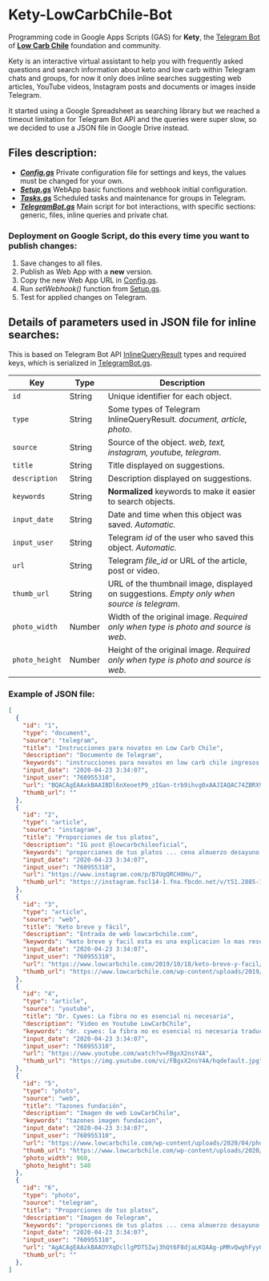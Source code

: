 # Kety-LowCarbChile-Bot

Programming code in Google Apps Scripts (GAS) for **Kety**, the [Telegram Bot](https://t.me/lowcarbchilebot) of **[Low Carb Chile](https://www.lowcarbchile.com)** foundation and community.

Kety is an interactive virtual assistant to help you with frequently asked questions and search information about keto and low carb within Telegram chats and groups, for now it only does inline searches suggesting web articles, YouTube videos, Instagram posts and documents or images inside Telegram.

It started using a Google Spreadsheet as searching library but we reached a timeout limitation for Telegram Bot API and the queries were super slow, so we decided to use a JSON file in Google Drive instead.


## Files description:

- ***[Config.gs](Config.gs)*** Private configuration file for settings and keys, the values must be changed for your own.
- ***[Setup.gs](Setup.gs)*** WebApp basic functions and webhook initial configuration.
- ***[Tasks.gs](Tasks.gs)*** Scheduled tasks and maintenance for groups in Telegram.
- ***[TelegramBot.gs](TelegramBot.gs)*** Main script for bot interactions, with specific sections: generic, files, inline queries and private chat.


### Deployment on Google Script, do this every time you want to publish changes:

1. Save changes to all files.
2. Publish as Web App with a **new** version.
3. Copy the new Web App URL in [Config.gs](Config.gs).
4. Run _setWebhook()_ function from [Setup.gs](Setup.gs).
5. Test for applied changes on Telegram.


## Details of parameters used in JSON file for inline searches:

This is based on Telegram Bot API [InlineQueryResult](https://core.telegram.org/bots/api#inlinequeryresult) types and required keys, which is serialized in [TelegramBot.gs](TelegramBot.gs).

| Key | Type | Description |
| --- | --- | --- |
| `id` | String | Unique identifier for each object. |
| `type` | String | Some types of Telegram InlineQueryResult. _document, article, photo_. |
| `source` | String | Source of the object. _web, text, instagram, youtube, telegram_. |
| `title` | String | Title displayed on suggestions. |
| `description` | String | Description displayed on suggestions. |
| `keywords` | String | **Normalized** keywords to make it easier to search objects. |
| `input_date` | String | Date and time when this object was saved. _Automatic._ |
| `input_user` | String | Telegram _id_ of the user who saved this object. _Automatic._ |
| `url` | String | Telegram _file_id_ or URL of the article, post or video. |
| `thumb_url` | String | URL of the thumbnail image, displayed on suggestions. _Empty only when source is telegram_. |
| `photo_width` | Number | Width of the original image. _Required only when type is photo and source is web_. |
| `photo_height` | Number | Height of the original image. _Required only when type is photo and source is web_. |


### Example of JSON file:

```json
[
  {
    "id": "1",
    "type": "document",
    "source": "telegram",
    "title": "Instrucciones para novatos en Low Carb Chile",
    "description": "Documento de Telegram",
    "keywords": "instrucciones para novatos en low carb chile ingresos directriz directrices reglas principiantes",
    "input_date": "2020-04-23 3:34:07",
    "input_user": "760955310",
    "url": "BQACAgEAAxkBAAIBDl6nXeoetP9_zIGan-trb9ihvg0xAAJIAQAC74ZBRX9dgxJs-sUEGQQ",
    "thumb_url": ""
  },
  {
    "id": "2",
    "type": "article",
    "source": "instagram",
    "title": "Proporciones de tus platos",
    "description": "IG post @lowcarbchileoficial",
    "keywords": "proporciones de tus platos ... cena almuerzo desayuno grasas proteinas plantas verduras",
    "input_date": "2020-04-23 3:34:07",
    "input_user": "760955310",
    "url": "https://www.instagram.com/p/B7UgQRCH0Hu/",
    "thumb_url": "https://instagram.fscl14-1.fna.fbcdn.net/v/t51.2885-15/e35/s150x150/81908314_1747571405367386_5259296594522926485_n.jpg?_nc_ht=instagram.fscl14-1.fna.fbcdn.net&_nc_cat=102&_nc_ohc=CNXVvETCXLEAX-E8N6g&oh=ab502f7109ead53b6c934df1015afc9f&oe=5ECB4AE1"
  },
  {
    "id": "3",
    "type": "article",
    "source": "web",
    "title": "Keto breve y fácil",
    "description": "Entrada de web lowcarbchile.com",
    "keywords": "keto breve y facil esta es una explicacion lo mas resumida y simple posible sobre keto  come menos de 30g de carbohidratos al dia (netos) ... te recomendamos seguir la cuenta de nuestro amigo manoso entrada post web blog",
    "input_date": "2020-04-23 3:34:07",
    "input_user": "760955310",
    "url": "https://www.lowcarbchile.com/2019/10/18/keto-breve-y-facil/",
    "thumb_url": "https://www.lowcarbchile.com/wp-content/uploads/2019/10/Bacon.jpg"
  },
  {
    "id": "4",
    "type": "article",
    "source": "youtube",
    "title": "Dr. Cywes: La fibra no es esencial ni necesaria",
    "description": "Video en Youtube LowCarbChile",
    "keywords": "dr. cywes: la fibra no es esencial ni necesaria traducimos el video del dr robert cywes sobre la fibra, el nos explica que no es esencial ni necesaria para tener buenas deposiciones, es mas, mientras mas carnivoros seamos mejor y mas suave seran nuestras evacuaciones, lo necesario son grasas saturadas, abundante sal y agua.  tal como menciona zoe harcombe la evidencia que la fibra es necesaria para los seres humanos carece de ciencia en nutricion.  #fibra #diverticulitis #carbaddictiondoc #keto #carnivore #fiber #poop #salud #nutricion #keto #lchf #lowcarbchile canal youtube",
    "input_date": "2020-04-23 3:34:07",
    "input_user": "760955310",
    "url": "https://www.youtube.com/watch?v=FBgxX2nsY4A",
    "thumb_url": "https://img.youtube.com/vi/FBgxX2nsY4A/hqdefault.jpg"
  },
  {
    "id": "5",
    "type": "photo",
    "source": "web",
    "title": "Tazones fundación",
    "description": "Imagen de web LowCarbChile",
    "keywords": "tazones imagen fundacion",
    "input_date": "2020-04-23 3:34:07",
    "input_user": "760955310",
    "url": "https://www.lowcarbchile.com/wp-content/uploads/2020/04/photo_2020-04-10_14-42-51.jpg",
    "thumb_url": "https://www.lowcarbchile.com/wp-content/uploads/2020/04/photo_2020-04-10_14-42-51.jpg",
    "photo_width": 960,
    "photo_height": 540
  },
  {
    "id": "6",
    "type": "photo",
    "source": "telegram",
    "title": "Proporciones de tus platos",
    "description": "Imagen de Telegram",
    "keywords": "proporciones de tus platos ... cena almuerzo desayuno grasas proteinas plantas verduras",
    "input_date": "2020-04-23 3:34:07",
    "input_user": "760955310",
    "url": "AgACAgEAAxkBAAOYXqDcllgPDTSIwj3hQt6F8djaLKQAAg-pMRvQwghFyyC3WBmG1YdU4GsGAAQBAAMCAAN5AAP2hAMAARgE",
    "thumb_url": ""
  },
]
```

